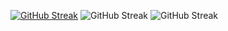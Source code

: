 


[![GitHub Streak](https://streak-stats.demolab.com?user=MaKrotos&theme=tokyonight&exclude_days=Tue&card_width=1000)](https://git.io/streak-stats)
![GitHub Streak](https://github-readme-stats.vercel.app/api?username=makrotos&card_width=500&show_icons=true&theme=tokyonight) ![GitHub Streak](https://github-readme-stats.vercel.app/api/top-langs?username=makrotos&show_icons=true&locale=en&layout=compact&theme=tokyonight&card_width=500)  
<!--
**MaKrotos/MaKrotos** is a ✨ _special_ ✨ repository because its `README.md` (this file) appears on your GitHub profile.

Here are some ideas to get you started:

- 🔭 I’m currently working on ...
- 🌱 I’m currently learning ...
- 👯 I’m looking to collaborate on ...
- 🤔 I’m looking for help with ...
- 💬 Ask me about ...
- 📫 How to reach me: ...
- 😄 Pronouns: ...
- ⚡ Fun fact: ...
-->
